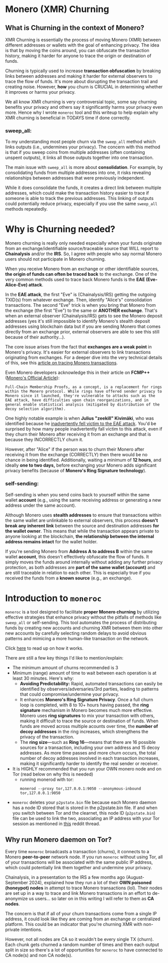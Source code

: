 # Monero (XMR) Churning

## What is Churning in the context of Monero?

XMR Churning is essentially the process of moving Monero (XMR) between different addresses or wallets with the goal of enhancing privacy. The idea is that by moving the coins around, you can obfuscate the transaction history, making it harder for anyone to trace the origin or destination of funds. 

Churning is typically used to increase **transaction obfuscation** by breaking links between addresses and making it harder for external observers to trace the flow of funds. It's more about disrupting the transaction trail and creating noise. However, **how** you churn is CRUCIAL in determining whether it improves or harms your privacy.

We all know XMR churning is very controversial topic, some say churning benefits your privacy and others say it significantly harms your privacy even more. Hence why I wrote `moneroc` tool and this writeup to help explain why XMR churning is beneficial in TODAYS time if done correctly.

### sweep_all:
To my understanding most people churn via the `sweep_all` method which links outputs (i.e., undermines your privacy). The concern with this method is that if you sweep coins from multiple addresses (often containing unspent outputs), it links all those outputs together into one transaction.

The main issue with `sweep_all` is more about **consolidation**. For example, by consolidating funds from multiple addresses into one, it risks revealing relationships between addresses that were previously independent. 

While it does consolidate the funds, it creates a direct link between multiple addresses, which could make the transaction history easier to trace if someone is able to track the previous addresses. This linking of outputs could potentially reduce privacy, especially if you use the same `sweep_all` methods repeatedly.

# Why is Churning needed?

Monero churning is really only needed especially when your funds originate from an exchange/identifiable source/traceable source that WILL report to **Chainalysis** and/or the **IRS**. So, I agree with people who say normal Monero users should not participate in Monero churning.

When you receive Monero from an exchange or other identifiable sources, **the origin of funds can often be traced back** to the exchange. One of the very common methods used to trace back Monero funds is the **EAE (Eve-Alice-Eve) attack**. 

In the **EAE attack**, the first "Eve" is (Chainalysis/IRS) getting the outgoing TXID(s) from whatever exchange. Then, identify "Alice's" consolidation transactions. The second "Eve" trick is when you bring that Monero from the exchange (the first "Eve") to the same or **ANOTHER exchange**. That's when an external observer (Chainalysis/IRS) gets to see the Monero deposit addresses (yes it's still impossible to identify Monero's stealth deposit addresses using blockchain data but if you are sending Monero that comes directly from an exchange prior, external observers are able to see this still because of their authority...). 

The core issue arises from the fact that **exchanges are a weak point** in Monero's privacy. It's easier for external observers to link transactions originating from exchanges. For a deeper dive into the very technical details of this, see this [article on tracing Monero transactions](https://medium.com/@nbax/tracing-the-wannacry-2-0-monero-transactions-d8c1e5129dc1).

Even Monero developers acknowledge this in their article on **FCMP++** ([Monero's Official Article](https://www.getmonero.org/2024/04/27/fcmps.html)):

```
Full-Chain Membership Proofs, as a concept, is a replacement for rings within the Monero protocol. While rings have offered sender privacy to Monero since it launched, they're vulnerable to attacks such as the EAE attack, have difficulties upon chain reorganizations, and in general enable statistical analysis (mitigated by distribution of the decoy selection algorithm).
```

One highly notable example is when **Julius "zeekill" Kivimäki**, who was identified because he [inadvertently fell victim to the EAE attack](https://cointelegraph.com/news/finnish-authorities-traced-monero-vastaamo-hack). You'd be surprised by how many people inadvertently fall victim to this attack, even if they churn their Monero after receiving it from an exchange and that is because they INCORRECTLY churn it.

However, after "Alice" if the person was to churn their Monero after receiving it from the exchange (CORRECTLY) then there would be no chance in being identified. Additionally, waiting a minimum of **12 hours**, and ideally **one to two days,** before exchanging your Monero adds significant privacy benefits (because of **Monero's Ring Signature technology**). 

### self-sending:

Self-sending is when you send coins back to yourself within the same wallet **account** (e.g., using the same receiving address or generating a new address under the same account).

Although Monero uses **stealth addresses** to ensure that transactions within the same wallet are unlinkable to external observers, this process **doesn't break any inherent link** between the source and destination addresses **for the wallet owner**. This means that while the transaction appears private to anyone looking at the blockchain, **the relationship between the internal address remains intact** for the wallet holder.

If you're sending Monero from **Address A to address B** within the same wallet **account**, this doesn't effectively obfuscate the flow of funds. It simply moves the funds around internally without adding any further privacy protection, as both addresses are **part of the same wallet (account)** and are still traceable in relation to each other. This is especially true if you received the funds from a **known source** (e.g., an exchange).

# Introduction to `moneroc`

`moneroc` is a tool designed to facilitate **proper Monero churning** by utilizing effective strategies that enhance privacy without the pitfalls of methods like `sweep_all` or self-sending. This tool automates the process of distributing funds by creating new accounts and churning XMR between them into other new accounts by carefully selecting random delays to avoid obvious patterns and mimicing a more human-like transaction on the network.

Click [here](https://github.com/antichainalysis/xmr-churner/blob/main/README.md#how-it-works) to read up on how it works.

There are still a few key things I'd like to mention/explain:
- The minimum amount of churns recommended is 3
- Minimum (range) amount of time to wait between each operation is at least 30 minutes. Here's why:
    * **Avoiding Predictability:** Rapid, automated transactions can easily be identified by observers/adversaries/3rd parties, leading to patterns that could compromise/undermine your privacy.
    * It enhances **Monero's Ring Signature Privacy**. Once a full churn loop is completed, with 8 to 10+ hours having passed, the **ring signature** mechanism in Monero becomes much more effective. Monero uses **ring signatures** to mix your transaction with others, making it difficult to trace the source or destination of funds. When funds are moved across multiple acounts over time, the **number of decoy addresses** in the ring increases, which strengthens the privacy of the transaction.
    * The **ring size**—such as **Ring 16**—means that there are 16 possible sources for a transaction, including your own address and 15 decoy addresses. As more time passes and more churn occurs, the total number of decoy addresses involved in each transaction increases, making it significantly harder to identify the real sender or receiver.
- It is HIGHLY recommended that you run your OWN monero node and on Tor (read below on why this is needed)
    * running monerod with tor:
        ```
        monerod --proxy tor,127.0.0.1:9050 --anonymous-inbound tor,127.0.0.1:9050
        ```
- `moneroc` deletes your `p2pstate.bin` file because each Monero daemon has a node ID stored that is stored in the p2pstate.bin file. If and when you switch between Tor and the clearnet, this node ID (`p2pstate.bin`) file can be used to link the two, associating an IP address with your Tor session as mentioned in [this](https://www.reddit.com/r/Monero/s/SgUICWOcuB) reddit thread.

## Why run Monero daemon on Tor?
Every time `moneroc` broadcasts a transaction (churns), it connects to a Monero **peer-to-peer** network node. If you run `moneroc` without using Tor, all of your transactions will be associated with the same public IP address, which could potentially link them together and undermine your privacy. 

Chainalysis, in a presentation to the IRS a few months ago (August-September 2024), explained how they run a lot of their **OWN poisoned (honeypot) nodes** in attempt to trace Monero transactions (lol). Their nodes are set up in a way to trace and link Monero transactions in an effort to de-anonymize us users... so later on in this writing I will refer to them as __CA nodes__.

The concern is that if all of your churn transactions come from a single IP address, it could look like they are coming from an exchange or centralized platform. This could be an indicator that you're churning XMR with non-private intentions.

However, not all nodes are CA so it wouldn't be every single TX (churn). Each chunk gets churned a random number of times and then each output split in size so there's a lot of opportunities for `moneroc` to have connected to CA node(s) and non CA node(s).
